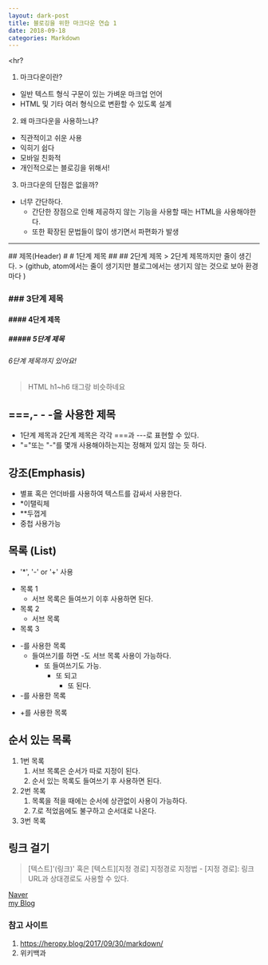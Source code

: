```yaml
---
layout: dark-post
title: 블로깅을 위한 마크다운 연습 1
date: 2018-09-18
categories: Markdown
---
```

<hr?
1. 마크다운이란?
- 일반 텍스트 형식 구문이 있는 가벼운 마크업 언어
- HTML 및 기타 여러 형식으로 변환할 수 있도록 설계

2. 왜 마크다운을 사용하느냐?
- 직관적이고 쉬운 사용
- 익히기 쉽다
- 모바일 친화적 
- 개인적으로는 블로깅을 위해서!

3. 마크다운의 단점은 없을까?
- 너무 간단하다.
	- 간단한 장점으로 인해 제공하지 않는 기능을 사용할 때는 HTML을 사용해야한다.
	- 또한 확장된 문법들이 많이 생기면서 파편화가 발생
<hr>
## 제목(Header)
# # 1단계 제목
## ## 2단계 제목
> 2단계 제목까지만 줄이 생긴다.
> (github, atom에서는 줄이 생기지만 블로그에서는 생기지 않는 것으로 보아 환경마다 )

### ### 3단계 제목
#### #### 4단계 제목
##### ##### 5단계 제목
###### 6단계 제목까지 있어요! 
> HTML h1~h6 태그랑 비슷하네요

## ===,- - -을 사용한 제목
- 1단계 제목과 2단계 제목은 각각 ===과 ---로 표현할 수 있다.
- "="또는 "-"를 몇개 사용해야하는지는 정해져 있지 않는 듯 하다.

## 강조(Emphasis)
- 별표 혹은 언더바를 사용하여 텍스트를 감싸서 사용한다.
- *이탤릭체
- **두껍게 
- 중첩 사용가능

## 목록 (List)
- '*', '-' or '+' 사용  
* 목록 1
	* 서브 목록은 들여쓰기 이후 사용하면 된다.
* 목록 2
	* 서브 목록
* 목록 3
- -를 사용한 목록
	- 들여쓰기를 하면 -도 서브 목록 사용이 가능하다.
		- 또 들여쓰기도 가능.
			- 또 되고
				- 또 된다.
- -를 사용한 목록
+ +를 사용한 목록

## 순서 있는 목록
1. 1번 목록
	1. 서브 목록은 순서가 따로 지정이 된다.
	2. 순서 있는 목록도 들여쓰기 후 사용하면 된다.
2. 2번 목록
	1. 목록을 적을 때에는 순서에 상관없이 사용이 가능하다.
	7. 7.로 적었음에도 불구하고 순서대로 나온다.
3. 3번 목록

## 링크 걸기 
>[텍스트]'(링크)' 혹은 [텍스트][지정 경로]
>지정경로 지정법 - [지정 경로]: 링크
>URL과 상대경로도 사용할 수 있다.

[Naver](http://www.naver.com)  
[my Blog][내 블로그]  

[내 블로그]: https://geunsuheo.github.io

### 참고 사이트
1. https://heropy.blog/2017/09/30/markdown/
1. 위키백과
